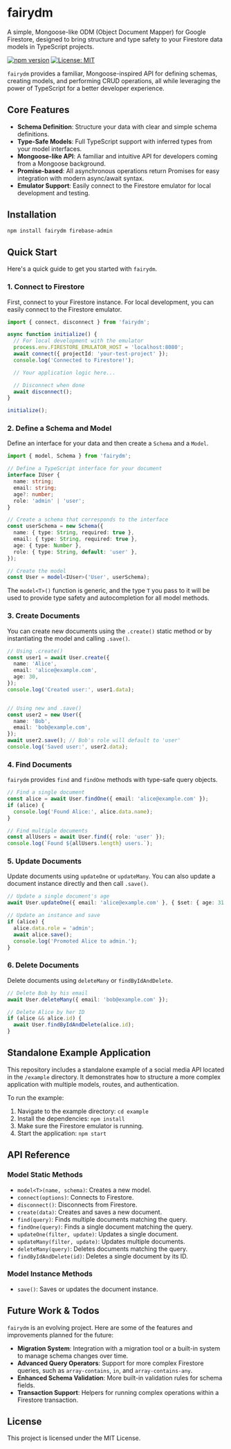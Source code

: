 # fairydm

A simple, Mongoose-like ODM (Object Document Mapper) for Google Firestore, designed to bring structure and type safety to your Firestore data models in TypeScript projects.

[![npm version](https://badge.fury.io/js/fairydm.svg)](https://badge.fury.io/js/fairydm) 
[![License: MIT](https://img.shields.io/badge/License-MIT-yellow.svg)](https://opensource.org/licenses/MIT)

`fairydm` provides a familiar, Mongoose-inspired API for defining schemas, creating models, and performing CRUD operations, all while leveraging the power of TypeScript for a better developer experience.

## Core Features

- **Schema Definition**: Structure your data with clear and simple schema definitions.
- **Type-Safe Models**: Full TypeScript support with inferred types from your model interfaces.
- **Mongoose-like API**: A familiar and intuitive API for developers coming from a Mongoose background.
- **Promise-based**: All asynchronous operations return Promises for easy integration with modern async/await syntax.
- **Emulator Support**: Easily connect to the Firestore emulator for local development and testing.

## Installation

```bash
npm install fairydm firebase-admin
```

## Quick Start

Here's a quick guide to get you started with `fairydm`.

### 1. Connect to Firestore

First, connect to your Firestore instance. For local development, you can easily connect to the Firestore emulator.

```typescript
import { connect, disconnect } from 'fairydm';

async function initialize() {
  // For local development with the emulator
  process.env.FIRESTORE_EMULATOR_HOST = 'localhost:8080';
  await connect({ projectId: 'your-test-project' });
  console.log('Connected to Firestore!');

  // Your application logic here...

  // Disconnect when done
  await disconnect();
}

initialize();
```

### 2. Define a Schema and Model

Define an interface for your data and then create a `Schema` and a `Model`.

```typescript
import { model, Schema } from 'fairydm';

// Define a TypeScript interface for your document
interface IUser {
  name: string;
  email: string;
  age?: number;
  role: 'admin' | 'user';
}

// Create a schema that corresponds to the interface
const userSchema = new Schema({
  name: { type: String, required: true },
  email: { type: String, required: true },
  age: { type: Number },
  role: { type: String, default: 'user' },
});

// Create the model
const User = model<IUser>('User', userSchema);
```
The `model<T>()` function is generic, and the type `T` you pass to it will be used to provide type safety and autocompletion for all model methods.

### 3. Create Documents

You can create new documents using the `.create()` static method or by instantiating the model and calling `.save()`.

```typescript
// Using .create()
const user1 = await User.create({
  name: 'Alice',
  email: 'alice@example.com',
  age: 30,
});
console.log('Created user:', user1.data);


// Using new and .save()
const user2 = new User({
  name: 'Bob',
  email: 'bob@example.com',
});
await user2.save(); // Bob's role will default to 'user'
console.log('Saved user:', user2.data);
```

### 4. Find Documents

`fairydm` provides `find` and `findOne` methods with type-safe query objects.

```typescript
// Find a single document
const alice = await User.findOne({ email: 'alice@example.com' });
if (alice) {
  console.log('Found Alice:', alice.data.name);
}

// Find multiple documents
const allUsers = await User.find({ role: 'user' });
console.log(`Found ${allUsers.length} users.`);
```

### 5. Update Documents

Update documents using `updateOne` or `updateMany`. You can also update a document instance directly and then call `.save()`.

```typescript
// Update a single document's age
await User.updateOne({ email: 'alice@example.com' }, { $set: { age: 31 } });

// Update an instance and save
if (alice) {
  alice.data.role = 'admin';
  await alice.save();
  console.log('Promoted Alice to admin.');
}
```

### 6. Delete Documents

Delete documents using `deleteMany` or `findByIdAndDelete`.

```typescript
// Delete Bob by his email
await User.deleteMany({ email: 'bob@example.com' });

// Delete Alice by her ID
if (alice && alice.id) {
  await User.findByIdAndDelete(alice.id);
}
```

## Standalone Example Application

This repository includes a standalone example of a social media API located in the `/example` directory. It demonstrates how to structure a more complex application with multiple models, routes, and authentication.

To run the example:
1.  Navigate to the example directory: `cd example`
2.  Install the dependencies: `npm install`
3.  Make sure the Firestore emulator is running.
4.  Start the application: `npm start`

## API Reference

### Model Static Methods

- `model<T>(name, schema)`: Creates a new model.
- `connect(options)`: Connects to Firestore.
- `disconnect()`: Disconnects from Firestore.
- `create(data)`: Creates and saves a new document.
- `find(query)`: Finds multiple documents matching the query.
- `findOne(query)`: Finds a single document matching the query.
- `updateOne(filter, update)`: Updates a single document.
- `updateMany(filter, update)`: Updates multiple documents.
- `deleteMany(query)`: Deletes documents matching the query.
- `findByIdAndDelete(id)`: Deletes a single document by its ID.

### Model Instance Methods

- `save()`: Saves or updates the document instance.

## Future Work & Todos

`fairydm` is an evolving project. Here are some of the features and improvements planned for the future:

-   **Migration System**: Integration with a migration tool or a built-in system to manage schema changes over time.
-   **Advanced Query Operators**: Support for more complex Firestore queries, such as `array-contains`, `in`, and `array-contains-any`.
-   **Enhanced Schema Validation**: More built-in validation rules for schema fields.
-   **Transaction Support**: Helpers for running complex operations within a Firestore transaction.

## License

This project is licensed under the MIT License.
